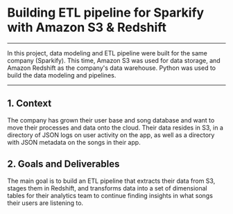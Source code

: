 # Building ETL pipeline for Sparkify with Amazon S3 & Redshift
---

In this project, data modeling and ETL pipeline were built for the same company (Sparkify). This time, Amazon S3 was used for data storage, and Amazon Redshift as the company's data warehouse. Python was used to build the data modeling and pipelines.

---
## 1. Context

The company has grown their user base and song database and want to move their processes and data onto the cloud. Their data resides in S3, in a directory of JSON logs on user activity on the app, as well as a directory with JSON metadata on the songs in their app.

## 2. Goals and Deliverables

The main goal is to build an ETL pipeline that extracts their data from S3, stages them in Redshift, and transforms data into a set of dimensional tables for their analytics team to continue finding insights in what songs their users are listening to. 